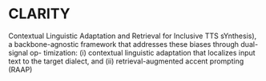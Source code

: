 # CLARITY
Contextual Linguistic Adaptation and Retrieval for Inclusive TTS sYnthesis), a backbone-agnostic framework that addresses these biases through dual-signal op- timization: (i) contextual linguistic adaptation that localizes input text to the target dialect, and (ii) retrieval-augmented accent prompting (RAAP) 
